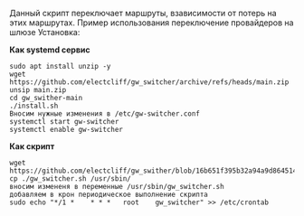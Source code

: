Данный скрипт переключает маршруты, взависимости от потерь на этих маршрутах.
Пример использования переключение провайдеров на шлюзе
Установка:

**Как systemd сервис**
```
sudo apt install unzip -y
wget https://github.com/electcliff/gw_switcher/archive/refs/heads/main.zip
unsip main.zip
cd gw_swither-main
./install.sh
Вносим нужные изменения в /etc/gw-switcher.conf
systemctl start gw-switcher
systemctl enable gw-switcher
```
**Как скрипт**
```
wget https://github.com/electcliff/gw_swither/blob/16b651f395b32a94a9d864514f11fc0cbc9f59e7/gw_switcher.sh
cp ./gw_switcher.sh /usr/sbin/
вносим измененя в переменные /usr/sbin/gw_switcher.sh
добавляем в крон периодическое выполнение скрипта
sudo echo "*/1 *    * * *   root    gw_switcher" >> /etc/crontab
```

